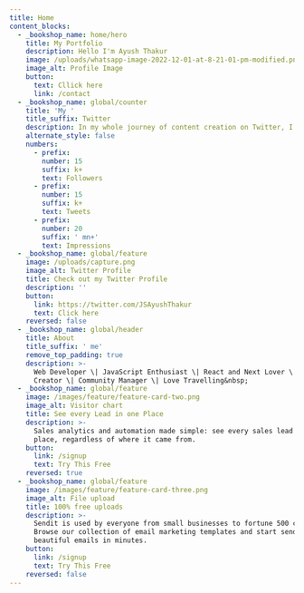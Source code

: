 ```yaml
---
title: Home
content_blocks:
  - _bookshop_name: home/hero
    title: My Portfolio
    description: Hello I'm Ayush Thakur
    image: /uploads/whatsapp-image-2022-12-01-at-8-21-01-pm-modified.png
    image_alt: Profile Image
    button:
      text: Cllick here
      link: /contact
  - _bookshop_name: global/counter
    title: 'My '
    title_suffix: Twitter
    description: In my whole journey of content creation on Twitter, I have achieved
    alternate_style: false
    numbers:
      - prefix:
        number: 15
        suffix: k+
        text: Followers
      - prefix:
        number: 15
        suffix: k+
        text: Tweets
      - prefix:
        number: 20
        suffix: ' mn+'
        text: Impressions
  - _bookshop_name: global/feature
    image: /uploads/capture.png
    image_alt: Twitter Profile
    title: Check out my Twitter Profile
    description: ''
    button:
      link: https://twitter.com/JSAyushThakur
      text: Click here
    reversed: false
  - _bookshop_name: global/header
    title: About
    title_suffix: ' me'
    remove_top_padding: true
    description: >-
      Web Developer \| JavaScript Enthusiast \| React and Next Lover \| Content
      Creator \| Community Manager \| Love Travelling&nbsp;
  - _bookshop_name: global/feature
    image: /images/feature/feature-card-two.png
    image_alt: Visitor chart
    title: See every Lead in one Place
    description: >-
      Sales analytics and automation made simple: see every sales lead in one
      place, regardless of where it came from.
    button:
      link: /signup
      text: Try This Free
    reversed: true
  - _bookshop_name: global/feature
    image: /images/feature/feature-card-three.png
    image_alt: File upload
    title: 100% free uploads
    description: >-
      Sendit is used by everyone from small businesses to fortune 500 companies.
      Browse our collection of email marketing templates and start sending
      beautiful emails in minutes.
    button:
      link: /signup
      text: Try This Free
    reversed: false
---
```

